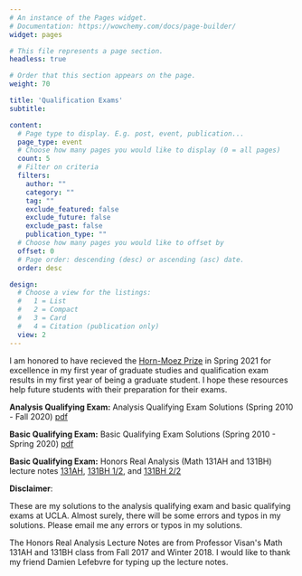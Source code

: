 ```yaml
---
# An instance of the Pages widget.
# Documentation: https://wowchemy.com/docs/page-builder/
widget: pages

# This file represents a page section.
headless: true

# Order that this section appears on the page.
weight: 70

title: 'Qualification Exams'
subtitle:

content:
  # Page type to display. E.g. post, event, publication...
  page_type: event
  # Choose how many pages you would like to display (0 = all pages)
  count: 5
  # Filter on criteria
  filters:
    author: ""
    category: ""
    tag: ""
    exclude_featured: false
    exclude_future: false
    exclude_past: false
    publication_type: ""
  # Choose how many pages you would like to offset by
  offset: 0
  # Page order: descending (desc) or ascending (asc) date.
  order: desc

design:
  # Choose a view for the listings:
  #   1 = List
  #   2 = Compact
  #   3 = Card
  #   4 = Citation (publication only)
  view: 2
---
```


I am honored to have recieved the [Horn-Moez Prize](https://ww3.math.ucla.edu/departmental-awards/) in Spring 2021 for excellence in my first year of graduate studies and qualification exam results in my first year of being a graduate student. I hope these resources help future students with their preparation for their exams.

**Analysis Qualifying Exam:** Analysis Qualifying Exam Solutions (Spring 2010 - Fall 2020) [pdf](https://www.math.ucla.edu/~rchu/Analysis.pdf)

**Basic Qualifying Exam:** Basic Qualifying Exam Solutions (Spring 2010 - Spring 2020) [pdf](https://www.math.ucla.edu/~rchu/Basic.pdf)

**Basic Qualifying Exam:** Honors Real Analysis (Math 131AH and 131BH) lecture notes [131AH](https://www.math.ucla.edu/~rchu/131AH.pdf), [131BH 1/2](https://www.math.ucla.edu/~rchu/131BH1.pdf), and [131BH 2/2](https://www.math.ucla.edu/~rchu/131BH2.pdf)

**Disclaimer**:

These are my solutions to the analysis qualifying exam and basic qualifying exams at UCLA. Almost surely, there will be some errors and typos in my solutions. Please email me any errors or typos in my solutions.

The Honors Real Analysis Lecture Notes are from Professor Visan's Math 131AH and 131BH class from Fall 2017 and Winter 2018. I would like to thank my friend Damien Lefebvre for typing up the lecture notes.


